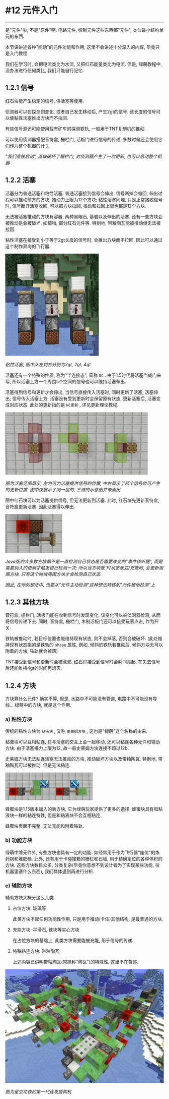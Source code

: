 # #12 元件入门

---

是"元件"啦, 不是"原件"啊. 电路元件, 控制元件这些东西都"元件", 类似最小结构单元的东西.

本节课讲述各种"能动"的元件功能和作用, 这里不会讲述十分深入的内容, 毕竟只是入门教程.

我们在学习时, 会把电流类比为水流, 又把红石能量类比为电流. 但是, 绿萌教程中, 没办法进行任何类比, 我们只能自行记忆.

## 1.2.1 信号

红石块能产生稳定的信号, 供活塞等使用.

侦测器可以在探测到变化, 或者自己发生移动后, 产生2gt的信号. 该长度的信号可以使粘性活塞推出方块而不拉回.

有些信号源还可能使用载有矿车的探测铁轨, 一般用于TNT复制机的推动.

可以使用侦测器搭配音符盒, 栅栏门, 活板门进行信号的传递; 多数时候还会使用它们作为整个机器的开关.

_"我们直接启动", 直接破坏了栅栏门, 对侦测器产生了一次更新, 也可以启动整个机器_

## 1.2.2 活塞

活塞分为普通活塞和粘性活塞. 普通活塞接到信号会伸出, 信号断掉会缩回, 伸出过程可以推动前方的方块, 推动力上限为12个方块; 粘性活塞同理, 只是正常接收信号时, 信号断开活塞收回, 可以把方块拉回, 推动和拉回上限也都是12个方块.

无法被活塞推动的方块有容器, 两种黑曜石, 基岩以及伸出的活塞. 还有一些方块会被推动是会被破坏, 如植物, 部分红石元件等. 特别地, 带釉陶瓦能被推动但无法被拉回.

粘性活塞在接受到小于等于2gt长度的信号时, 会推出方块而不拉回, 因此可以通过这个制作双向的飞行器.

![img.png](img/1.2.2-粘性活塞伸出.png)

_粘性活塞, 图中从左到右分别为2gt, 2gt, 4gt_

活塞还有一个特殊的性质, 称为"半连接态", 简称 `QC` . 由于1.5时代将活塞当成门来写, 所以活塞上方一个周围5个空间的信号也可以维持活塞伸出.

活塞得到信号和更新才会伸出, 当信号直接传入活塞时, 同时更新了活塞, 活塞伸出; 信号传入活塞上方, 活塞没有受到更新时会保留原有状态, 更新活塞后, 活塞变成对应状态. 此处的更新指的是 `NC更新` , 详见更新理论教程.

![img.png](img/1.2.2-活塞范围.png)

_图为活塞范围展示, 左为可为活塞提供信号的位置, 中右展示了两个信号位可产生的更新位置. 图中仅展示了同一层的, 三维的示意图并未画出_

图中红石块可以为活塞提供信号, 但无法更新到活塞. 此时, 红石块先更新音符盒, 音符盒更新活塞. 因此活塞得以伸出.

![img.png](img/1.2.2-qc伸出.png)

_Java版的大多数方块都不是一直检测自己状态是否需要改变的"事件侦听器", 而是需要别人的更新才触发自己检测一次; 所以当方块放下/状态改变/充能时, 会更新周围方块. 只有这个时候周围方块才会检测自己状态._

_因此, 在你的想法中, 也要从"元件主动检测"这种想法转移到"元件被动检测"上_

## 1.2.3 其他方块

音符盒, 栅栏门, 活板门能在收到信号时发现变化, 该变化可以被侦测器检测, 从而将信号传递下去. 同时, 音符盒, 栅栏门, 木制活板门还可以接受玩家点击, 作为开关.

铁轨被推动时, 若目标位置也能维持现有状态, 则不会掉落, 否则会被破坏. (此处维持现有状态指的是铁轨的 `shape` 属性, 例如, 倾斜的铁轨若推动后, 倾斜方块无可以附着的方块, 铁轨就会掉落)

TNT接受到信号和更新时会被点燃. 红石灯接受到信号时会瞬间亮起, 在失去信号后还能维持4gt的时间再熄灭.

## 1.2.4 方块

方块算什么元件? 确实不算, 但是, 水路中不可能没有管道, 电路中不可能没有导线... 绿萌中的方块, 就是这个作用.

### a) 粘性方块

传统的粘性方块为 `粘液块` , 又称 `史莱姆方块` , 这也是"绿萌"这个名称的由来.

粘液块可以互相粘连, 在与活塞的交互上会一起移动, 还可以粘连各种元件和辅助方块. 由于活塞推力上限为12, 故一般史莱姆方块连接不超过12b.

史莱姆方块无法粘连活塞无法推动的方块, 推动破坏方块以及带釉陶瓦. 特别地, 带釉陶瓦可以被推动, 但是无法粘连.

![img.png](img/1.2.4-陶瓦.png)

蜂蜜块是1.15版本加入的新方块, 它为绿萌玩家提供了更多的选择. 蜂蜜块具有和粘液块一样的粘连特性, 但是和粘液块不会互相粘连. 

蜂蜜块表面不完整, 无法充能和附着铁轨.

### b) 功能方块

绿萌中除元件外, 有些方块也具有一定的功能. 如经常用于作为飞行器"座位"的炼药锅和堆肥桶. 此外, 还有用于卡碰撞箱的栅栏和石墙, 用于精确定位的各种体积的方块. 这些方块数目众多, 分类复杂(毕竟你意想不到设计者为了实现某些功能, 往机器里塞什么东西), 我们具体遇到再进行分析.

### c) 辅助方块

辅助方块大概分这么几类

1. 占位方块: 玻璃等

	此类方块不起任何功能性作用, 只是用于推动(卡住)其他结构, 是最普通的方块.
	
2. 充能方块: 平滑石, 铁块等实心方块

	在占位方块的基础上, 此类方块需要能被充能, 用于信号的传递.

3. 特殊粘连方块: 带釉陶瓦

	上述内容已讲明带釉陶瓦(常简称"陶瓦")的特殊性, 这里不在赘述.

![img.png](img/1.2.4-盾构机.png)

_图为星空花夜的第一代连发盾构机_
